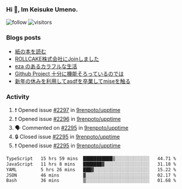 ### Hi 👋, Im Keisuke Umeno.

<!--
**9renpoto/9renpoto** is a ✨ _special_ ✨ repository because its `README.md` (this file) appears on your GitHub profile.

Here are some ideas to get you started:

- 🔭 I’m currently working on ...
- 🌱 I’m currently learning ...
- 👯 I’m looking to collaborate on ...
- 🤔 I’m looking for help with ...
- 💬 Ask me about ...
- 📫 How to reach me: ...
- 😄 Pronouns: ...
- ⚡ Fun fact: ...
-->

![follow](https://img.shields.io/github/followers/9renpoto?label=Follow&style=social)
![visitors](https://komarev.com/ghpvc/?username=9renpoto&label=Profile%20views&color=0e75b6&style=flat)

### Blogs posts

<!-- BLOG-POST-LIST:START -->
- [紙の本を読む](https://9renpoto.win/entry/2024/02/25/reading-papar-book)
- [ROLLCAKE株式会社にJoinしました](https://9renpoto.win/entry/2024/02/11/join)
- [eza のあるカラフルな生活](https://9renpoto.win/entry/2024/02/01/eza)
- [Github Project 十分に機能そろっているのでは](https://9renpoto.win/entry/2024/01/14/gh-projects)
- [新年の休みを利用してasdfを卒業してmiseを触る](https://9renpoto.win/entry/2024/01/07/mise)
<!-- BLOG-POST-LIST:END -->

### Activity

<!--START_SECTION:activity-->
1. ❗ Opened issue [#2297](https://github.com/9renpoto/upptime/issues/2297) in [9renpoto/upptime](https://github.com/9renpoto/upptime)
2. ❗ Opened issue [#2296](https://github.com/9renpoto/upptime/issues/2296) in [9renpoto/upptime](https://github.com/9renpoto/upptime)
3. 🗣 Commented on [#2295](https://github.com/9renpoto/upptime/issues/2295#issuecomment-2048799755) in [9renpoto/upptime](https://github.com/9renpoto/upptime)
4. 🔒 Closed issue [#2295](https://github.com/9renpoto/upptime/issues/2295) in [9renpoto/upptime](https://github.com/9renpoto/upptime)
5. ❗ Opened issue [#2295](https://github.com/9renpoto/upptime/issues/2295) in [9renpoto/upptime](https://github.com/9renpoto/upptime)
<!--END_SECTION:activity-->

<!--START_SECTION:waka-->

```txt
TypeScript   15 hrs 59 mins  ███████████▒░░░░░░░░░░░░░   44.71 %
JavaScript   11 hrs 8 mins   ███████▓░░░░░░░░░░░░░░░░░   31.18 %
YAML         5 hrs 26 mins   ███▓░░░░░░░░░░░░░░░░░░░░░   15.22 %
JSON         46 mins         ▓░░░░░░░░░░░░░░░░░░░░░░░░   02.17 %
Bash         36 mins         ▒░░░░░░░░░░░░░░░░░░░░░░░░   01.68 %
```

<!--END_SECTION:waka-->

